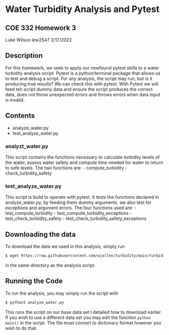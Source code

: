 # Water Turbidity Analysis and Pytest

## COE 332 Homework 3

Luke Wilson
lew2547
2/17/2022

## Description

For this homework, we seek to apply our newfound pytest skills to a water turbidity analysis script. Pytest is a python/terminal package that allows us to test and debug a script. For any analysis, the script may run, but is it producing true results? We can check this with pytest. With Pytest we will feed teh script dummy data and ensure the script produces the correct data, does not throw unexpected errors and throws errors when data input is invalid.

## Contents

- analyze_water.py
- test_analyze_water.py

### analyzt_water.py

This script contains the functions necessary to calculate turbidity levels of the water, assess water safety and compute time needed for water to return to safe levels. 
The two functions are:
	- compute_turbidity
	- check_turbidity_safety

### test_analyze_water.py

This script is build to operate with pytest. It tests the functions declared in analyze_water.py, by feeding them dummy arguments. we also test for exceptions and argument errors.
The four functions used are:
	- test_compute_turbidity
	- test_compute_turbidity_exceptions
	- test_check_turbidity_safety
	- test_check_turbidity_safety_exceptions

## Downloading the data

To download the data we used in this analysis, simply run
```bash 
$ wget https://raw.githubusercontent.com/wjallen/turbidity/main/turbidity_data.json
```
in the same directory as the analysis script.

## Running the Code

To run the analysis, you may simply run the script with
```bash
$ python3 analyze_water.py
```
This runs the script on our base data set I detailed how to download earlier. If you wish to use a different data set you may edit the function ```python main()``` in the script. The file must convert to dictionary format however you wish to do that.

